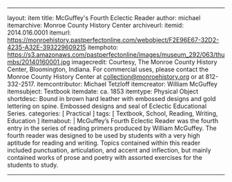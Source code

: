 ---
layout: item
title: McGuffey's Fourth Eclectic Reader
author: michael
itemarchive: Monroe County History Center
archiveurl: 
itemid: 2014.016.0001
itemurl: https://monroehistory.pastperfectonline.com/webobject/F2E96E67-32D2-4235-A32E-393229609215
itemphoto: https://s3.amazonaws.com/pastperfectonline/images/museum_292/063/thumbs/20140160001.jpg
imagecredit: Courtesy, The Monroe County History Center, Bloomington, Indiana. For commercial uses, please contact the Monroe County History Center at collection@monroehistory.org or at 812-332-2517.
itemcontributor: Michael Tetzloff
itemcreator: William McGuffey
itemsubject: Textbook
itemdate: ca. 1853
itemtype: Physical Object
shortdesc: Bound in brown hard leather with embossed designs and gold lettering on spine. Embossed designs and seal of Eclectic Educational Series.
categories: [ Practical ]
tags: [ Textbook, School, Reading, Writing, Education ]
itemabout: |
 McGuffey’s Fourth Eclectic Reader was the fourth entry in the series of reading primers produced by William McGuffey. The fourth reader was designed to be used by students with a very high aptitude for reading and writing. Topics contained within this reader included punctuation, articulation, and accent and inflection, but mainly contained works of prose and poetry with assorted exercises for the students to study.

 ---
